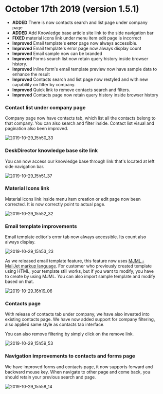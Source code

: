 # October 17th 2019 (version 1.5.1)

* **ADDED** There is now contacts search and list page under company page
* **ADDED** Add Knowledge base article site link to the side navigation bar
* **FIXED** material icons link under menu item edit page is incorrect
* **Improved** Email template's **error** page now always accessible. 
* **Improved** Email template's error page now always display count
* **Improved** Email sample now can be branded
* **Improved** Forms search list now retain query history inside browser history.
* **Improved** Inline form's email template preview now have sample data to enhance the result
* **Improved** Contacts search and list page now restyled and with new capability on filter by company.
* **Improved** Quick link to remove contacts search and filters.
* **Improved** Contacts page now retain query history inside browser history

### Contact list under company page
Company page now have contacts tab, which list all the contacts belong to that company. You can also search and filter inside. Contact list visual and pagination also been improved.

![2019-10-29_15h50_33](https://user-images.githubusercontent.com/1712143/67734220-54089400-fa65-11e9-9274-b62943e57a6a.png)

### DeskDirector knowledge base site link
You can now access our knowledge base through link that's located at left side navigation bar.

![2019-10-29_15h51_37](https://user-images.githubusercontent.com/1712143/67734227-57038480-fa65-11e9-94c5-baeeb840e900.png)

### Material Icons link
Material icons link inside menu item creation or edit page now been corrected. It is now correctly point to actual page.

![2019-10-29_15h52_32](https://user-images.githubusercontent.com/1712143/67734267-6e427200-fa65-11e9-950f-38ad37f1937b.png)

### Email template improvements
Email template editor's error tab now always accessible. Its count also always display.

![2019-10-29_15h53_23](https://user-images.githubusercontent.com/1712143/67734277-77cbda00-fa65-11e9-8a8a-664cd35a6229.png)

As we released email template feature, this feature now uses [MJML - MailJet markup language](https://mjml.io/). For customer who previously created template using HTML, your template still works, but if you want to modify, you have to create by using MJML. You can also import sample template and modify based on that.

![2019-10-29_16h19_06](https://user-images.githubusercontent.com/1712143/67735192-41438e80-fa68-11e9-87cd-087ce7b3e1cb.png)

### Contacts page
With release of contacts tab under company, we have also invested into existing contacts page. We have now added support for company filtering, also applied same style as contacts tab interface.

You can also remove filtering by simply click on the remove link.

![2019-10-29_15h59_53](https://user-images.githubusercontent.com/1712143/67734285-84503280-fa65-11e9-99e6-1e30e8555226.png)

### Navigation improvements to contacts and forms page
We have improved forms and contacts page, it now supports forward and backward mouse key. When navigate to other page and come back, you should retain your previous search and page.

![2019-10-29_15h58_14](https://user-images.githubusercontent.com/1712143/67734561-44d61600-fa66-11e9-9fd4-a6845ba31f56.gif)

